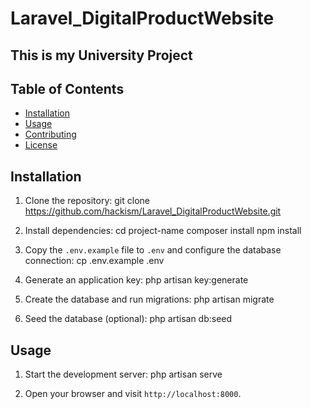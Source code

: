 # Laravel_DigitalProductWebsite
## This is my University Project

## Table of Contents

- [Installation](#installation)
- [Usage](#usage)
- [Contributing](#contributing)
- [License](#license)

## Installation

1. Clone the repository:
git clone https://github.com/hackism/Laravel_DigitalProductWebsite.git

2. Install dependencies:
cd project-name composer install npm install

3. Copy the `.env.example` file to `.env` and configure the database connection:
cp .env.example .env

4. Generate an application key:
php artisan key:generate

5. Create the database and run migrations:
php artisan migrate

6. Seed the database (optional):
php artisan db:seed

## Usage

1. Start the development server:
php artisan serve

2. Open your browser and visit `http://localhost:8000`.


